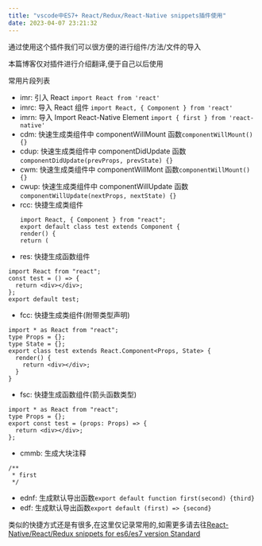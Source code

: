 ```yaml
---
title: "vscode中ES7+ React/Redux/React-Native snippets插件使用"
date: 2023-04-07 23:21:32
---
```


通过使用这个插件我们可以很方便的进行组件/方法/文件的导入

本篇博客仅对插件进行介绍翻译,便于自己以后使用

常用片段列表

- imr: 引入 React `import React from 'react'`
- imrc: 导入 React 组件 `import React, { Component } from 'react'`
- imrn: 导入 Import React-Native Element `import { first } from 'react-native'`
- cdm: 快速生成类组件中 componentWillMount 函数`componentWillMount() {}`
- cdup: 快速生成类组件中 componentDidUpdate 函数`componentDidUpdate(prevProps, prevState) {} `
- cwm: 快速生成类组件中 componentWillMont 函数`componentWillMount() {}`
- cwup: 快速生成类组件中 componentWillUpdate 函数`componentWillUpdate(nextProps, nextState) {}`
- rcc: 快捷生成类组件
  ```tsx
  import React, { Component } from "react";
  export default class test extends Component {
  render() {
  return (
  ```
- res: 快捷生成函数组件

```tsx
import React from "react";
const test = () => {
  return <div></div>;
};
export default test;
```

- fcc: 快捷生成类组件(附带类型声明)

```tsx
import * as React from "react";
type Props = {};
type State = {};
export class test extends React.Component<Props, State> {
  render() {
    return <div></div>;
  }
}
```

- fsc: 快捷生成函数组件(箭头函数类型)

```tsx
import * as React from "react";
type Props = {};
export const test = (props: Props) => {
  return <div></div>;
};
```

- cmmb: 生成大块注释

```tsx
/**
 * first
 */
```

- ednf: 生成默认导出函数`export default function first(second) {third}`
- edf: 生成默认导出函数`export default (first) => {second}`

类似的快捷方式还是有很多,在这里仅记录常用的,如需更多请去往[React-Native/React/Redux snippets for es6/es7 version Standard](https://marketplace.visualstudio.com/items?itemName=EQuimper.react-native-react-redux-snippets-for-es6-es7-version-standard)